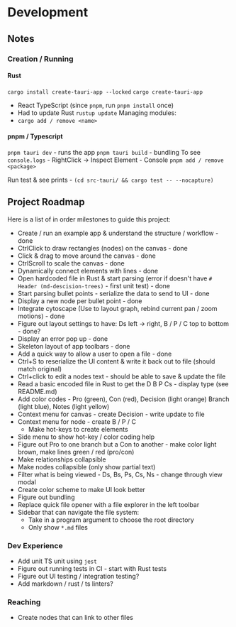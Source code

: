 # Development 
## Notes
### Creation / Running
#### Rust
`cargo install create-tauri-app --locked`
`cargo create-tauri-app` 
* React TypeScript (since `pnpm`, run `pnpm install` once)
* Had to update Rust `rustup update`
Managing modules:
* `cargo add / remove <name>`

#### pnpm / Typescript
`pnpm tauri dev` - runs the app
`pnpm tauri build` - bundling
To see `console.logs` - RightClick -> Inspect Element - Console
`pnpm add / remove <package>`

Run test & see prints - `(cd src-tauri/ && cargo test -- --nocapture)`

## Project Roadmap
Here is a list of in order milestones to guide this project:
* Create / run an example app & understand the structure / workflow - done
* CtrlClick to draw rectangles (nodes) on the canvas  - done
* Click & drag to move around the canvas - done
* CtrlScroll to scale the canvas - done
* Dynamically connect elements with lines - done
* Open hardcoded file in Rust & start parsing (error if doesn't have `# Header (md-descision-trees)` - first unit test) - done
* Start parsing bullet points - serialize the data to send to UI - done
* Display a new node per bullet point - done
* Integrate cytoscape (Use to layout graph, rebind current pan / zoom motions) - done
* Figure out layout settings to have: Ds left -> right, B / P / C top to bottom - done?
* Display an error pop up - done
* Skeleton layout of app toolbars - done
* Add a quick way to allow a user to open a file - done
* Ctrl+S to reserialize the UI content & write it back out to file (should match original)
* Ctrl+click to edit a nodes text - should be able to save & update the file
* Read a basic encoded file in Rust to get the D B P Cs - display type (see README.md)
* Add color codes - Pro (green), Con (red), Decision (light orange) Branch (light blue), Notes (light yellow)
* Context menu for canvas - create Decision - write update to file
* Context menu for node - create B / P / C
  * Make hot-keys to create elements
* Side menu to show hot-key / color coding help
* Figure out Pro to one branch but a Con to another - make color light brown, make lines green / red (pro/con)
* Make relationships collapsible
* Make nodes collapsible (only show partial text)
* Filter what is being viewed - Ds, Bs, Ps, Cs, Ns - change through view modal
* Create color scheme to make UI look better
* Figure out bundling
* Replace quick file opener with a file explorer in the left toolbar
* Sidebar that can navigate the file system:
  * Take in a program argument to choose the root directory
  * Only show `*.md` files

### Dev Experience
* Add unit TS unit using `jest`
* Figure out running tests in CI - start with Rust tests
* Figure out UI testing / integration testing?
* Add markdown / rust / ts linters?

### Reaching
* Create nodes that can link to other files

